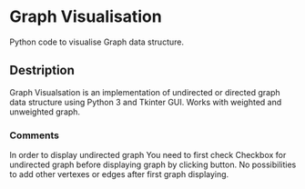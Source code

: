 # Graph Visualisation

Python code to visualise Graph data structure.

## Destription

Graph Visualsation is an implementation of undirected or directed graph data structure using Python 3 and  Tkinter GUI.
Works with weighted and unweighted graph. 

### Comments

In order to display undirected graph You need to first check Checkbox for undirected graph before displaying graph by clicking button. 
No possibilities to add other vertexes or edges after first graph displaying. 

